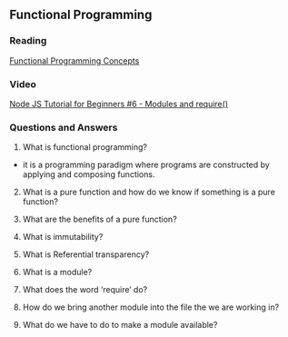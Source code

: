 ## Functional Programming

### Reading  
[Functional Programming Concepts](https://medium.com/the-renaissance-developer/concepts-of-functional-programming-in-javascript-6bc84220d2aa)  

### Video  
[Node JS Tutorial for Beginners #6 - Modules and require()](https://www.youtube.com/watch?v=xHLd36QoS4k)  

### Questions and Answers
1. What is functional programming?  
- it  is a programming paradigm where programs are constructed by applying and composing functions.
2. What is a pure function and how do we know if something is a pure function?  

3. What are the benefits of a pure function?  

4. What is immutability?  

5. What is Referential transparency?  

6. What is a module?  

7. What does the word ‘require’ do?  

8. How do we bring another module into the file the we are working in?  

9. What do we have to do to make a module available?  
